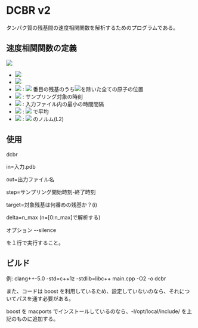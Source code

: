 # DCBR v2
タンパク質の残基間の速度相関関数を解析するためのプログラムである。

## 速度相関関数の定義
<img src="https://latex.codecogs.com/gif.latex?C_{i,j}(n):=\left\langle\cfrac{\vec{v}_i(t)\cdot\vec{v}_j(t+n\Delta t)}{|\vec{v}_i(t)| |\vec{v}_j(t+n\Delta t)|}\right\rangle_t"/>

- <img src="https://latex.codecogs.com/gif.latex?\vec{v}_i:=\vec{u}_i/\Delta t"/>
- <img src="https://latex.codecogs.com/gif.latex?\vec{u}_i:=\vec{p}_i(t-\Delta t)-\vec{p}_i(t)"/>
- <img src="https://latex.codecogs.com/gif.latex?\vec{p}_i"/> : <img src="https://latex.codecogs.com/gif.latex?i"/> 番目の残基のうち<img src="https://latex.codecogs.com/gif.latex?C_\alpha"/>を除いた全ての原子の位置
- <img src="https://latex.codecogs.com/gif.latex?t"/> : サンプリング対象の時刻
- <img src="https://latex.codecogs.com/gif.latex?\Delta t"/> : 入力ファイル内の最小の時間間隔
- <img src="https://latex.codecogs.com/gif.latex?\langle\cdots\rangle_t"/> : <img src="https://latex.codecogs.com/gif.latex?t"/> で平均
- <img src="https://latex.codecogs.com/gif.latex?|\vec{a}|"/> : <img src="https://latex.codecogs.com/gif.latex?\vec{a}"/> のノルム(L2)

## 使用
dcbr

in=入力.pdb

out=出力ファイル名

step=サンプリング開始時刻-終了時刻

target=対象残基は何番めの残基か？(i)

delta=n_max (n=[0:n_max]で解析する)

オプション --silence

を１行で実行すること。

## ビルド
例: clang++-5.0 -std=c++1z -stdlib=libc++ main.cpp -O2 -o dcbr

また、コードは boost を利用しているため、設定していないのなら、それについてパスを通す必要がある。

boost を macports でインストールしているのなら、-I/opt/local/include/ を上記のものに追加する。

